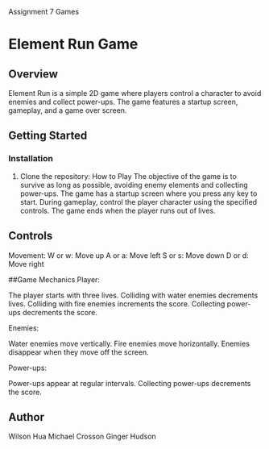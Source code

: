 Assignment 7 Games
# Element Run Game

## Overview
Element Run is a simple 2D game where players control a character to avoid enemies and collect power-ups. The game features a startup screen, gameplay, and a game over screen.

## Getting Started

### Installation
1. Clone the repository:
How to Play
The objective of the game is to survive as long as possible, avoiding enemy elements and collecting power-ups. The game has a startup screen where you press any key to start. During gameplay, control the player character using the specified controls. The game ends when the player runs out of lives.

## Controls
Movement:
W or w: Move up
A or a: Move left
S or s: Move down
D or d: Move right

##Game Mechanics
Player:

The player starts with three lives.
Colliding with water enemies decrements lives.
Colliding with fire enemies increments the score.
Collecting power-ups decrements the score.

Enemies:

Water enemies move vertically.
Fire enemies move horizontally.
Enemies disappear when they move off the screen.

Power-ups:

Power-ups appear at regular intervals.
Collecting power-ups decrements the score.


## Author
Wilson Hua
Michael Crosson
Ginger Hudson

